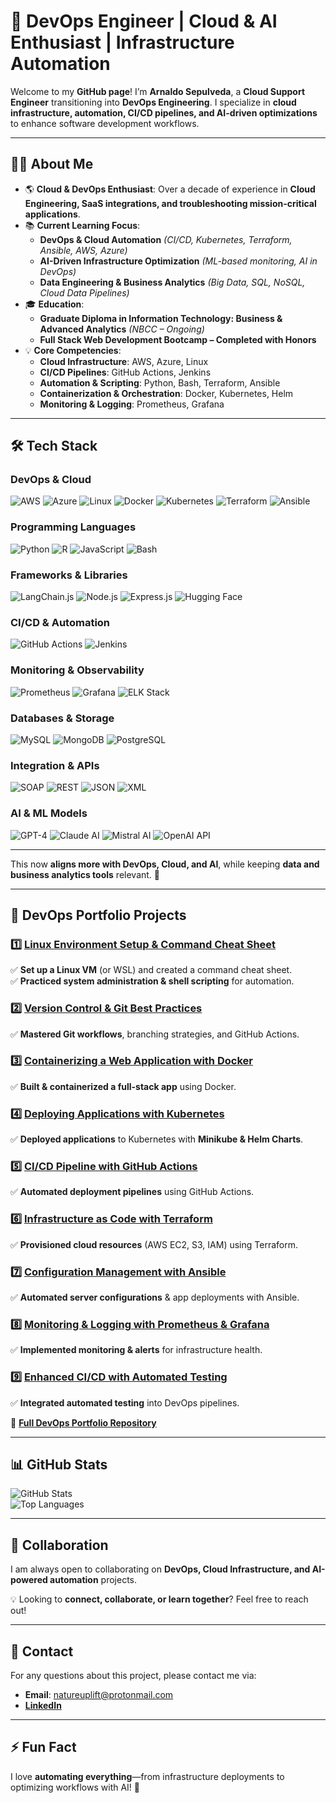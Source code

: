 # 🚀 DevOps Engineer | Cloud & AI Enthusiast | Infrastructure Automation  

Welcome to my **GitHub page**! I’m **Arnaldo Sepulveda**, a **Cloud Support Engineer** transitioning into **DevOps Engineering**. I specialize in **cloud infrastructure, automation, CI/CD pipelines, and AI-driven optimizations** to enhance software development workflows.  

---

## 👨‍💻 About Me  

- 🌎 **Cloud & DevOps Enthusiast**: Over a decade of experience in **Cloud Engineering, SaaS integrations, and troubleshooting mission-critical applications**.  
- 📚 **Current Learning Focus**:  
  - **DevOps & Cloud Automation** *(CI/CD, Kubernetes, Terraform, Ansible, AWS, Azure)*  
  - **AI-Driven Infrastructure Optimization** *(ML-based monitoring, AI in DevOps)*  
  - **Data Engineering & Business Analytics** *(Big Data, SQL, NoSQL, Cloud Data Pipelines)*  
- 🎓 **Education**:  
  - **Graduate Diploma in Information Technology: Business & Advanced Analytics** *(NBCC – Ongoing)*  
  - **Full Stack Web Development Bootcamp – Completed with Honors**  
- 💡 **Core Competencies**:  
  - **Cloud Infrastructure**: AWS, Azure, Linux  
  - **CI/CD Pipelines**: GitHub Actions, Jenkins  
  - **Automation & Scripting**: Python, Bash, Terraform, Ansible  
  - **Containerization & Orchestration**: Docker, Kubernetes, Helm  
  - **Monitoring & Logging**: Prometheus, Grafana  

---

## 🛠️ Tech Stack  

### **DevOps & Cloud**

![AWS](https://img.shields.io/badge/-AWS-232F3E?style=flat-square&logo=amazonaws&logoColor=white) ![Azure](https://img.shields.io/badge/-Azure-0078D4?style=flat-square&logo=microsoftazure&logoColor=white) ![Linux](https://img.shields.io/badge/-Linux-FCC624?style=flat-square&logo=linux&logoColor=black) ![Docker](https://img.shields.io/badge/-Docker-2496ED?style=flat-square&logo=docker&logoColor=white) ![Kubernetes](https://img.shields.io/badge/-Kubernetes-326CE5?style=flat-square&logo=kubernetes&logoColor=white) ![Terraform](https://img.shields.io/badge/-Terraform-7B42BC?style=flat-square&logo=terraform&logoColor=white) ![Ansible](https://img.shields.io/badge/-Ansible-EE0000?style=flat-square&logo=ansible&logoColor=white)

### **Programming Languages**
![Python](https://img.shields.io/badge/-Python-FFD43B?style=flat-square&logo=python&logoColor=blue) ![R](https://img.shields.io/badge/-R-276DC3?style=flat-square&logo=r&logoColor=white) ![JavaScript](https://img.shields.io/badge/-JavaScript-f7df1e?style=flat-square&logo=javascript&logoColor=black) ![Bash](https://img.shields.io/badge/-Bash-4EAA25?style=flat-square&logo=gnubash&logoColor=white)

### **Frameworks & Libraries**
![LangChain.js](https://img.shields.io/badge/-LangChain.js-3399FF?style=flat-square&logo=chain&logoColor=white) ![Node.js](https://img.shields.io/badge/-Node.js-339933?style=flat-square&logo=node.js&logoColor=white) ![Express.js](https://img.shields.io/badge/-Express.js-000000?style=flat-square&logo=express&logoColor=white) ![Hugging Face](https://img.shields.io/badge/-Hugging%20Face-FFD800?style=flat-square&logo=huggingface&logoColor=black)

### **CI/CD & Automation**
![GitHub Actions](https://img.shields.io/badge/-GitHub%20Actions-2088FF?style=flat-square&logo=githubactions&logoColor=white) ![Jenkins](https://img.shields.io/badge/-Jenkins-D24939?style=flat-square&logo=jenkins&logoColor=white)

### **Monitoring & Observability**
![Prometheus](https://img.shields.io/badge/-Prometheus-E6522C?style=flat-square&logo=prometheus&logoColor=white) ![Grafana](https://img.shields.io/badge/-Grafana-F46800?style=flat-square&logo=grafana&logoColor=white) ![ELK Stack](https://img.shields.io/badge/-ELK-005571?style=flat-square&logo=elasticstack&logoColor=white)

### **Databases & Storage**
![MySQL](https://img.shields.io/badge/-MySQL-4479A1?style=flat-square&logo=mysql&logoColor=white) ![MongoDB](https://img.shields.io/badge/-MongoDB-47A248?style=flat-square&logo=mongodb&logoColor=white) ![PostgreSQL](https://img.shields.io/badge/-PostgreSQL-336791?style=flat-square&logo=postgresql&logoColor=white)

### **Integration & APIs**
![SOAP](https://img.shields.io/badge/-SOAP-0082C9?style=flat-square) ![REST](https://img.shields.io/badge/-REST-02569B?style=flat-square) ![JSON](https://img.shields.io/badge/-JSON-000000?style=flat-square) ![XML](https://img.shields.io/badge/-XML-8A2BE2?style=flat-square)

### **AI & ML Models**
![GPT-4](https://img.shields.io/badge/-GPT--4-412991?style=flat-square&logo=openai&logoColor=white) ![Claude AI](https://img.shields.io/badge/-Claude%20AI-8A2BE2?style=flat-square&logo=OpenAI&logoColor=white) ![Mistral AI](https://img.shields.io/badge/-Mistral%20AI-0057E7?style=flat-square&logo=artstation&logoColor=white) ![OpenAI API](https://img.shields.io/badge/-OpenAI%20API-412991?style=flat-square&logo=openai&logoColor=white)


<!-- ![AWS](https://img.shields.io/badge/-AWS-232F3E?style=flat-square&logo=amazonaws&logoColor=white)  
![Azure](https://img.shields.io/badge/-Azure-0078D4?style=flat-square&logo=microsoftazure&logoColor=white)  
![Linux](https://img.shields.io/badge/-Linux-FCC624?style=flat-square&logo=linux&logoColor=black)  
![Docker](https://img.shields.io/badge/-Docker-2496ED?style=flat-square&logo=docker&logoColor=white)  
![Kubernetes](https://img.shields.io/badge/-Kubernetes-326CE5?style=flat-square&logo=kubernetes&logoColor=white)  
![Terraform](https://img.shields.io/badge/-Terraform-7B42BC?style=flat-square&logo=terraform&logoColor=white)  
![Ansible](https://img.shields.io/badge/-Ansible-EE0000?style=flat-square&logo=ansible&logoColor=white)   -->

<!-- ### **Programming Languages**  
![Python](https://img.shields.io/badge/-Python-FFD43B?style=flat-square&logo=python&logoColor=blue)  
![R](https://img.shields.io/badge/-R-276DC3?style=flat-square&logo=r&logoColor=white)  
![JavaScript](https://img.shields.io/badge/-JavaScript-f7df1e?style=flat-square&logo=javascript&logoColor=black)  
![Bash](https://img.shields.io/badge/-Bash-4EAA25?style=flat-square&logo=gnubash&logoColor=white)  

### **Frameworks & Libraries**  
![LangChain.js](https://img.shields.io/badge/-LangChain.js-3399FF?style=flat-square&logo=chain&logoColor=white)  
![Node.js](https://img.shields.io/badge/-Node.js-339933?style=flat-square&logo=node.js&logoColor=white)  
![Express.js](https://img.shields.io/badge/-Express.js-000000?style=flat-square&logo=express&logoColor=white)  
![Hugging Face](https://img.shields.io/badge/-Hugging%20Face-FFD800?style=flat-square&logo=huggingface&logoColor=black)  

### **CI/CD & Automation**  
![GitHub Actions](https://img.shields.io/badge/-GitHub%20Actions-2088FF?style=flat-square&logo=githubactions&logoColor=white)  
![Jenkins](https://img.shields.io/badge/-Jenkins-D24939?style=flat-square&logo=jenkins&logoColor=white)  

### **Monitoring & Observability**  
![Prometheus](https://img.shields.io/badge/-Prometheus-E6522C?style=flat-square&logo=prometheus&logoColor=white)  
![Grafana](https://img.shields.io/badge/-Grafana-F46800?style=flat-square&logo=grafana&logoColor=white)  
![ELK Stack](https://img.shields.io/badge/-ELK-005571?style=flat-square&logo=elasticstack&logoColor=white)  

### **Databases & Storage**  
![MySQL](https://img.shields.io/badge/-MySQL-4479A1?style=flat-square&logo=mysql&logoColor=white)  
![MongoDB](https://img.shields.io/badge/-MongoDB-47A248?style=flat-square&logo=mongodb&logoColor=white)  
![PostgreSQL](https://img.shields.io/badge/-PostgreSQL-336791?style=flat-square&logo=postgresql&logoColor=white)  

### **Integration & APIs**  
![SOAP](https://img.shields.io/badge/-SOAP-0082C9?style=flat-square)  
![REST](https://img.shields.io/badge/-REST-02569B?style=flat-square)  
![JSON](https://img.shields.io/badge/-JSON-000000?style=flat-square)  
![XML](https://img.shields.io/badge/-XML-8A2BE2?style=flat-square)  

### **AI & ML Models**  
![GPT-4](https://img.shields.io/badge/-GPT--4-412991?style=flat-square&logo=openai&logoColor=white)  
![Claude AI](https://img.shields.io/badge/-Claude%20AI-8A2BE2?style=flat-square&logo=OpenAI&logoColor=white)  
![Mistral AI](https://img.shields.io/badge/-Mistral%20AI-0057E7?style=flat-square&logo=artstation&logoColor=white)  
![OpenAI API](https://img.shields.io/badge/-OpenAI%20API-412991?style=flat-square&logo=openai&logoColor=white)   -->

---

This now **aligns more with DevOps, Cloud, and AI**, while keeping **data and business analytics tools** relevant. 🚀

---

## 🚀 DevOps Portfolio Projects  

### 1️⃣ **[Linux Environment Setup & Command Cheat Sheet](#)**  
✅ **Set up a Linux VM** (or WSL) and created a command cheat sheet.  
✅ **Practiced system administration & shell scripting** for automation.  

### 2️⃣ **[Version Control & Git Best Practices](#)**  
✅ **Mastered Git workflows**, branching strategies, and GitHub Actions.  

### 3️⃣ **[Containerizing a Web Application with Docker](#)**  
✅ **Built & containerized a full-stack app** using Docker.  

### 4️⃣ **[Deploying Applications with Kubernetes](#)**  
✅ **Deployed applications** to Kubernetes with **Minikube & Helm Charts**.  

### 5️⃣ **[CI/CD Pipeline with GitHub Actions](#)**  
✅ **Automated deployment pipelines** using GitHub Actions.  

### 6️⃣ **[Infrastructure as Code with Terraform](#)**  
✅ **Provisioned cloud resources** (AWS EC2, S3, IAM) using Terraform.  

### 7️⃣ **[Configuration Management with Ansible](#)**  
✅ **Automated server configurations** & app deployments with Ansible.  

### 8️⃣ **[Monitoring & Logging with Prometheus & Grafana](#)**  
✅ **Implemented monitoring & alerts** for infrastructure health.  

### 9️⃣ **[Enhanced CI/CD with Automated Testing](#)**  
✅ **Integrated automated testing** into DevOps pipelines.  

🔗 **[Full DevOps Portfolio Repository](https://github.com/solutions-for-realvalue/DevOps-Journey)**  

---

## 📊 GitHub Stats  

![GitHub Stats](https://github-readme-stats.vercel.app/api?username=solutions-for-realvalue&show_icons=true&theme=radical)  
![Top Languages](https://github-readme-stats.vercel.app/api/top-langs/?username=solutions-for-realvalue&layout=compact&theme=radical)  

---

## 🤝 Collaboration  

I am always open to collaborating on **DevOps, Cloud Infrastructure, and AI-powered automation** projects.  

💡 Looking to **connect, collaborate, or learn together**? Feel free to reach out!  

---

## 📧 Contact  

For any questions about this project, please contact me via:  

- **Email**: [natureuplift@protonmail.com](mailto:natureuplift@protonmail.com)  
- [**LinkedIn**](https://www.linkedin.com/in/arnaldo-sepulveda)  

---

## ⚡ Fun Fact  

I love **automating everything**—from infrastructure deployments to optimizing workflows with AI! 🚀  
